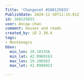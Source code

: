 ```yaml
---
Title: 'Changeset #160125033'
PublishDate: 2024-12-10T11:15:01Z
id: 160125033
user: Ancap-chan
comment: houses and roads
created_by: iD 2.30.4
tags:
- Montenegro
bbox:
  min_lon: 19.103356
  min_lat: 42.0969163
  max_lon: 19.106563
  max_lat: 42.0986913

---
```


